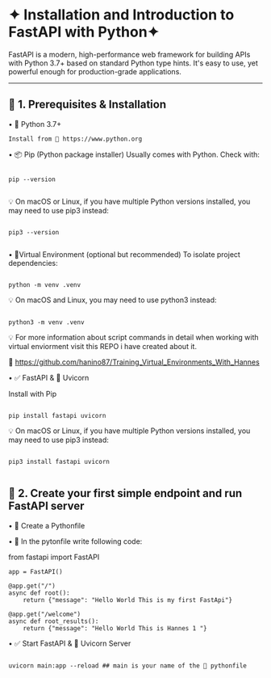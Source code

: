 # ✦ Installation and Introduction to FastAPI with Python✦

FastAPI is a modern, high-performance web framework for building APIs with Python 3.7+ based on standard Python type hints. It's easy to use, yet powerful enough for production-grade applications.

---

## 🔹 1. Prerequisites & Installation 

• 🐍 Python 3.7+

    Install from 🔗 https://www.python.org

• 📦 Pip (Python package installer)
  Usually comes with Python. Check with:

  ```Shell

  pip --version

  
  ```

💡 On macOS or Linux, if you have multiple Python versions installed, you may need to use pip3 instead:

 ```Shell

pip3 --version 
  
```

• 🧪Virtual Environment (optional but recommended)
  To isolate project dependencies:

```Shell

python -m venv .venv

```

💡 On macOS and Linux, you may need to use python3 instead:

```Shell

python3 -m venv .venv

```

💡 For more information about script commands in detail when working with virtual enviorment visit this REPO i have created about it. 

🔗 https://github.com/hanino87/Training_Virtual_Environments_With_Hannes

• ✅ FastAPI & 🚀 Uvicorn 

Install with Pip 

```Shell

pip install fastapi uvicorn

```
💡 On macOS or Linux, if you have multiple Python versions installed, you may need to use pip3 instead:

 ```Shell

pip3 install fastapi uvicorn
  
```

## 🔹 2. Create your first simple endpoint and run FastAPI server 

• 🐍 Create a Pythonfile 

• 🐍  In the pytonfile write following code:

from fastapi import FastAPI 

```shell 
app = FastAPI()

@app.get("/")
async def root():
    return {"message": "Hello World This is my first FastApi"}

@app.get("/welcome")
async def root_results():
    return {"message": "Hello World This is Hannes 1 "}
```

• ✅ Start FastAPI & 🚀 Uvicorn Server

 ```Shell

uvicorn main:app --reload ## main is your name of the 🐍 pythonfile 
  
```

